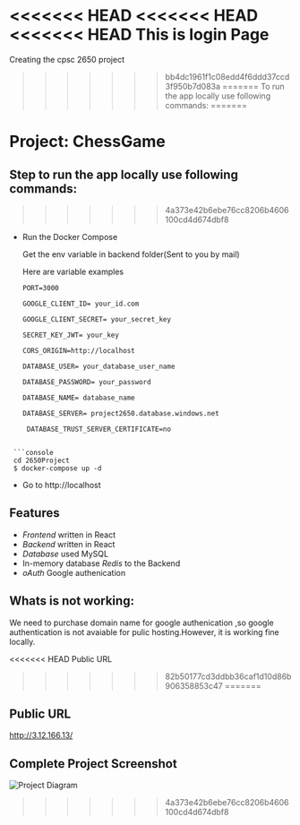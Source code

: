 <<<<<<< HEAD
<<<<<<< HEAD
<<<<<<< HEAD
This is login Page
=======
Creating the cpsc 2650 project
>>>>>>> bb4dc1961f1c08edd4f6ddd37ccd3f950b7d083a
=======
To run the app locally use following commands:
=======
# Project: ChessGame 
## Step to run the app locally use following commands:
>>>>>>> 4a373e42b6ebe76cc8206b4606100cd4d674dbf8

- Run the Docker Compose
  
    Get the env variable in backend folder(Sent to you by mail)
  
    Here are variable examples
  
    ```console
    PORT=3000
  
    GOOGLE_CLIENT_ID= your_id.com

    GOOGLE_CLIENT_SECRET= your_secret_key

    SECRET_KEY_JWT= your_key

    CORS_ORIGIN=http://localhost

    DATABASE_USER= your_database_user_name

    DATABASE_PASSWORD= your_password

    DATABASE_NAME= database_name

    DATABASE_SERVER= project2650.database.windows.net

     DATABASE_TRUST_SERVER_CERTIFICATE=no
 ```

  ```console
  cd 2650Project
  $ docker-compose up -d
 
  ```

- Go to http://localhost
   
## Features

- _Frontend_ written in React
- _Backend_ written in React
- _Database_ used MySQL
- In-memory database _Redis_ to the Backend
- _oAuth_ Google authenication

   
## Whats is not working: 

We need to purchase domain  name for google authenication ,so google authentication is not avaiable for pulic hosting.However, it is working fine locally.

<<<<<<< HEAD
Public URL
>>>>>>> 82b50177cd3ddbb36caf1d10d86b906358853c47
=======
## Public URL

http://3.12.166.13/

## Complete Project Screenshot

![Project Diagram](https://github.com/harpreet1o/2650Project/blob/main/FinalProjectDiagram.drawio.png)
>>>>>>> 4a373e42b6ebe76cc8206b4606100cd4d674dbf8
